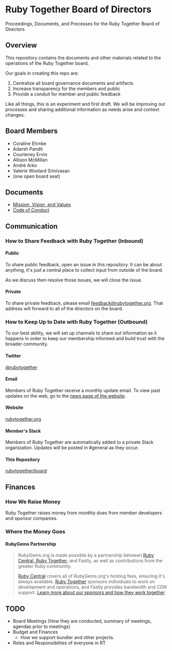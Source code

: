 # Ruby Together Board of Directors
Proceedings, Documents, and Processes for the Ruby Together Board of Directors

## Overview

This repository contains the documents and other materials related to the operations of the Ruby Together board.

Our goals in creating this repo are:

1. Centralize all board governance documents and artifacts
2. Increase transparency for the members and public
3. Provide a conduit for member and public feedback

Like all things, this is an experiment and first draft. We will be improving our processes and sharing additional information as needs arise and context changes.

## Board Members

* Coraline Ehmke
* Adarsh Pandit
* Courteney Ervin
* Allison McMillan
* André Arko
* Valerie Woolard Srinivasan
* (one open board seat)

## Documents

* [Mission, Vision, and Values](VISION_MISSON_VALUES.md)
* [Code of Conduct](CODE_OF_CONDUCT.md)

## Communication

### How to Share Feedback with Ruby Together (Inbound)

#### Public

To share public feedback, open an issue in this repository. It can be about anything, it's just a central place to collect input from outside of the board.

As we discuss then resolve those issues, we will close the issue.

#### Private

To share private feedback, please email [feedback@rubytogether.org](mailto:feedback@rubytogether.org). That address will forward to all of the directors on the board.

### How to Keep Up to Date with Ruby Together (Outbound)

To our best ability, we will set up channels to share out information as it happens in order to keep our membership informed and build trust with the broader community.

#### Twitter

[@rubytogether](https://twitter.com/rubytogether)

#### Email

Members of Ruby Together receive a monthly update email. To view past updates on the web, go to the [news page of the website](https://rubytogether.org/news).

#### Website

[rubytogether.org](rubytogether.org)

#### Member's Slack

Members of Ruby Together are automatically added to a private Slack organization. Updates will be posted in #general as they occur.

#### This Repository

[rubytogether/board](https://github.com/rubytogether/board)

## Finances

### How We Raise Money

Ruby Together raises money from monthly dues from member developers and sponsor
companies.

### Where the Money Goes

#### RubyGems Partnership

> RubyGems.org is made possible by a partnership between [Ruby Central, Ruby Together,](https://rubytogether.org/news/2015-03-19-announcing-the-rubygems-partnership) and Fastly, as well as contributions from the greater Ruby community. 
>
> [Ruby Central](https://rubycentral.org) covers all of RubyGems.org's hosting fees, ensuring it's always available. [Ruby Together](https://rubytogether.org) sponsors individuals to work on development and operations, and Fastly provides bandwidth and CDN support. [Learn more about our sponsors and how they work together](https://rubygems.org/pages/sponsors)

## TODO

- Board Meetings (How they are conducted, summary of meetings, agendas prior to meetings)
- Budget and Finances
  - How we support bundler and other projects.
- Roles and Responsiblities of everyone in RT
